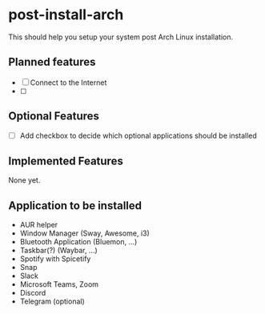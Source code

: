 # post-install-arch
This should help you setup your system post Arch Linux installation.

Planned features
----------------
- [ ] Connect to the Internet
- [ ] 

Optional Features
-----------------
- [ ] Add checkbox to decide which optional applications should be installed

Implemented Features
--------------------
None yet.

Application to be installed
---------------------------
- AUR helper
- Window Manager (Sway, Awesome, i3)
- Bluetooth Application (Bluemon, ...)
- Taskbar(?) (Waybar, ...)
- Spotify with Spicetify
- Snap
- Slack
- Microsoft Teams, Zoom
- Discord
- Telegram (optional)
